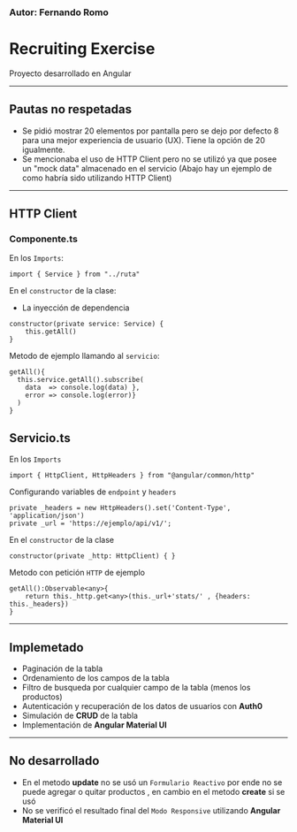 ### Autor: Fernando Romo
# Recruiting Exercise
Proyecto desarrollado en Angular
___________
## Pautas no respetadas
+ Se pidió mostrar 20 elementos por pantalla pero se dejo por defecto 8 para una mejor experiencia de usuario (UX). Tiene la opción de 20 igualmente.
+ Se mencionaba el uso de HTTP Client pero no se utilizó ya que posee un "mock data" almacenado en el servicio (Abajo hay un ejemplo de como habría sido utilizando HTTP Client) 
 ___________
## HTTP Client

### Componente.ts
En los `Imports`:
~~~
import { Service } from "../ruta"
~~~

En el `constructor` de la clase: 
+ La inyección de dependencia
~~~ 
constructor(private service: Service) {
    this.getAll()
} 
~~~

Metodo de ejemplo llamando al `servicio`:
~~~
getAll(){
  this.service.getAll().subscribe(
    data  => console.log(data) },
    error => console.log(error)}
  )
}
~~~

## Servicio.ts

En los `Imports`
~~~
import { HttpClient, HttpHeaders } from "@angular/common/http"
~~~
Configurando variables de `endpoint` y `headers`
~~~
private _headers = new HttpHeaders().set('Content-Type', 'application/json')
private _url = 'https://ejemplo/api/v1/';
~~~
En el `constructor` de la clase
~~~
constructor(private _http: HttpClient) { }
~~~
Metodo con petición `HTTP` de ejemplo
~~~
getAll():Observable<any>{
    return this._http.get<any>(this._url+'stats/' , {headers: this._headers})
}
~~~
_________
## Implemetado
+ Paginación de la tabla
+ Ordenamiento de los campos de la tabla
+ Filtro de busqueda por cualquier campo de la tabla (menos los productos)
+ Autenticación y recuperación de los datos de usuarios con **Auth0**
+ Simulación de **CRUD** de la tabla
+ Implementación de **Angular Material UI**
_________
## No desarrollado
+ En el metodo **update** no se usó un `Formulario Reactivo` por ende no se puede agregar o quitar productos , en cambio en el metodo **create** si se usó
+ No se verificó el resultado final del `Modo Responsive` utilizando **Angular Material UI**
